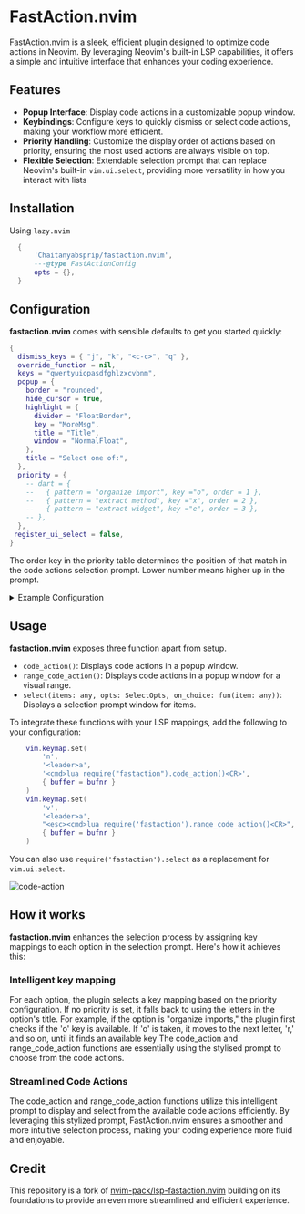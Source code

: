 # FastAction.nvim

FastAction.nvim is a sleek, efficient plugin designed to optimize code actions
in Neovim. By leveraging Neovim's built-in LSP capabilities, it offers a simple
and intuitive interface that enhances your coding experience.

## Features

- **Popup Interface**: Display code actions in a customizable popup window.
- **Keybindings**: Configure keys to quickly dismiss or select code actions,
  making your workflow more efficient.
- **Priority Handling**: Customize the display order of actions based on
  priority, ensuring the most used actions are always visible on top.
- **Flexible Selection**: Extendable selection prompt that can replace Neovim's
  built-in `vim.ui.select`, providing more versatility in how you interact with lists

## Installation

Using `lazy.nvim`

```lua
  {
      'Chaitanyabsprip/fastaction.nvim',
      ---@type FastActionConfig
      opts = {},
  }
```

## Configuration

**fastaction.nvim** comes with sensible defaults to get you started quickly:

```lua
{
  dismiss_keys = { "j", "k", "<c-c>", "q" },
  override_function = nil,
  keys = "qwertyuiopasdfghlzxcvbnm",
  popup = {
    border = "rounded",
    hide_cursor = true,
    highlight = {
      divider = "FloatBorder",
      key = "MoreMsg",
      title = "Title",
      window = "NormalFloat",
    },
    title = "Select one of:",
  },
  priority = {
    -- dart = {
    --   { pattern = "organize import", key ="o", order = 1 },
    --   { pattern = "extract method", key ="x", order = 2 },
    --   { pattern = "extract widget", key ="e", order = 3 },
    -- },
  },
 register_ui_select = false,
}
```

The order key in the priority table determines the position of that match in the
code actions selection prompt. Lower number means higher up in the prompt.

<details>
<summary>Example Configuration</summary>

```lua
{
  dismiss_keys = { "j", "k", "<c-c>", "q" },
  override_function = function(params) -- to retain built-in style keymaps
      params.invalid_keys[#params.invalid_keys + 1] = tostring(#params.invalid_keys + 1)
      return { key = tostring(#params.invalid_keys), order = 0 }
  end,
  keys = "asdfghlzxcvbnm",
  popup = {
    border = "rounded",
    hide_cursor = true,
    highlight = {
      divider = "FloatBorder",
      key = "MoreMsg",
      title = "Title",
      window = "NormalFloat",
    },
    title = "Select one of:",
  },
  priority = {
    dart = {
      { pattern = "organize import", key ="o", order = 1 },
      { pattern = "extract method", key ="x", order = 2 },
      { pattern = "extract widget", key ="e", order = 3 },
    },
    typescript = {
      { pattern = 'to existing import declaration', key = 'a', order = 2 },
      { pattern = 'from module', key = 'i', order = 1 },
    }
  }
}
```

</details>

## Usage

**fastaction.nvim** exposes three function apart from setup.

- `code_action()`: Displays code actions in a popup window.
- `range_code_action()`: Displays code actions in a popup window for a visual range.
- `select(items: any, opts: SelectOpts, on_choice: fun(item: any))`: Displays a
  selection prompt window for items.

To integrate these functions with your LSP mappings, add the following to your configuration:

```lua
    vim.keymap.set(
        'n',
        '<leader>a',
        '<cmd>lua require("fastaction").code_action()<CR>',
        { buffer = bufnr }
    )
    vim.keymap.set(
        'v',
        '<leader>a',
        "<esc><cmd>lua require('fastaction').range_code_action()<CR>",
        { buffer = bufnr }
    )
```

You can also use `require('fastaction').select` as a replacement for `vim.ui.select`.

![code-action](https://github.com/user-attachments/assets/18aadd07-73fe-4d62-885e-b5e4d3a4bfc4)

## How it works

**fastaction.nvim** enhances the selection process by assigning key mappings to each
option in the selection prompt. Here's how it achieves this:

### Intelligent key mapping

For each option, the plugin selects a key mapping based on the priority
configuration. If no priority is set, it falls back to using the letters in the
option's title. For example, if the option is "organize imports," the plugin
first checks if the 'o' key is available. If 'o' is taken, it moves to the next
letter, 'r,' and so on, until it finds an available key
The code_action and range_code_action functions are essentially using the
stylised prompt to choose from the code actions.

### Streamlined Code Actions

The code_action and range_code_action functions utilize this intelligent prompt
to display and select from the available code actions efficiently. By leveraging
this stylized prompt, FastAction.nvim ensures a smoother and more intuitive
selection process, making your coding experience more fluid and enjoyable.

## Credit

This repository is a fork of
[nvim-pack/lsp-fastaction.nvim](https://github.com/nvim-pack/lsp-fastaction.nvim)
building on its foundations to provide an even more streamlined and efficient experience.
